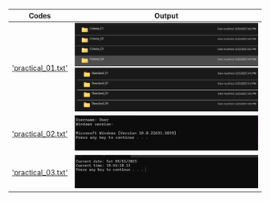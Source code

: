 Codes | Output |
|-------|--------|
|['practical_01.txt'](./Codes/practical_01.txt)|![practical_01(1).txt.png](./Output/practical_01(1).png)![practical_01(2).txt.png](./Output/practical_01(2).png)|
|['practical_02.txt'](./Codes/practical_02.txt)|![practical_02.png](./Output/practical_02.png)|
|['practical_03.txt'](./Codes/practical_03.txt)|![practical_03.png](./Output/practical_03.png)|
